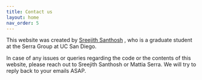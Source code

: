 ```yaml
---
title: Contact us 
layout: home
nav_order: 5
---
```


This website was created by [Sreejith Santhosh](https:\\sreejithsanthosh.github.io) , who is a  graduate student at the Serra Group at UC San Diego. 

In case of any issues or queries regarding the code or the contents of this website, please reach out to Sreejith Santhosh or Mattia Serra. We will try to reply back to your emails ASAP. 